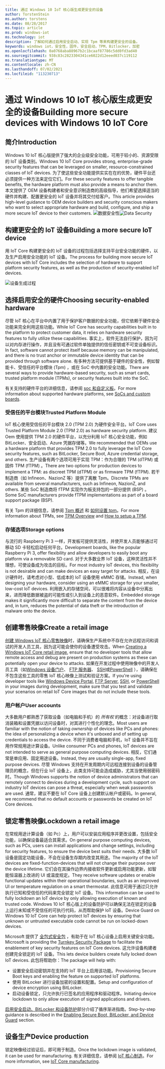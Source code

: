 ```yaml
---
title: 通过 Windows 10 IoT 核心版生成更安全的设备
author: TorstenStein
ms.author: torstens
ms.date: 08/28/2017
ms.topic: article
ms.prod: windows-iot
ms.technology: iot
description: 了解如何通过启用安全启动、实现 Tpm 等来构建更安全的设备。
keywords: windows iot，安全性，固件，安全启动，TPM，Bitlocker，加密
ms.openlocfilehash: 0a0768aba88967b2c1bcaaf87786c5dd0fd3ad40
ms.sourcegitcommit: 938c83c2823304341ce6022d12eeed037c119112
ms.translationtype: MT
ms.contentlocale: zh-CN
ms.lasthandoff: 07/02/2021
ms.locfileid: "113230713"
---
```

# <a name="building-more-secure-devices-with-windows-10-iot-core"></a><span data-ttu-id="e81ff-104">通过 Windows 10 IoT 核心版生成更安全的设备</span><span class="sxs-lookup"><span data-stu-id="e81ff-104">Building more secure devices with Windows 10 IoT Core</span></span>

## <a name="introduction"></a><span data-ttu-id="e81ff-105">简介</span><span class="sxs-lookup"><span data-stu-id="e81ff-105">Introduction</span></span>  

<span data-ttu-id="e81ff-106">Windows 10 IoT 核心版提供了强大的企业级安全功能，可用于较小的、资源受限的 IoT 设备类别。</span><span class="sxs-lookup"><span data-stu-id="e81ff-106">Windows 10 IoT Core provides strong, enterprise-grade security features that can be leveraged on smaller, resource-constrained classes of IoT devices.</span></span> <span data-ttu-id="e81ff-107">为了使这些安全功能提供实实在在的优势，硬件平台还必须提供一种方法来定位它们。</span><span class="sxs-lookup"><span data-stu-id="e81ff-107">For these security features to offer tangible benefits, the hardware platform must also provide a means to anchor them.</span></span> <span data-ttu-id="e81ff-108">本文提供了 OEM 设备构建者和安全意识制造商的高级指导，他们希望选择适当的硬件并构建、配置更安全的 IoT 设备并将其交付给客户。</span><span class="sxs-lookup"><span data-stu-id="e81ff-108">This article provides high-level guidance to OEM device builders and security conscious makers who want to select appropriate hardware and build, configure, and ship a more secure IoT device to their customers.</span></span>
<span data-ttu-id="e81ff-109">![数据安全性](../media/SecurityFlowAndCertificates/DataRestExecutionMotion.png)</span><span class="sxs-lookup"><span data-stu-id="e81ff-109">![Data Security](../media/SecurityFlowAndCertificates/DataRestExecutionMotion.png)</span></span>

## <a name="building-a-more-secure-iot-device"></a><span data-ttu-id="e81ff-110">构建更安全的 IoT 设备</span><span class="sxs-lookup"><span data-stu-id="e81ff-110">Building a more secure IoT device</span></span>  
<span data-ttu-id="e81ff-111">用 IoT Core 构建更安全的 IoT 设备的过程包括选择支持平台安全功能的硬件，以及生产启用安全功能的 IoT 设备。</span><span class="sxs-lookup"><span data-stu-id="e81ff-111">The process for building more secure IoT devices with IoT Core includes the selection of hardware to support platform security features, as well as the production of security-enabled IoT devices.</span></span>

![设备生成过程](../media/SecurityFlowAndCertificates/DeviceBuildProcess.png)


## <a name="choosing-security-enabled-hardware"></a><span data-ttu-id="e81ff-113">选择启用安全的硬件</span><span class="sxs-lookup"><span data-stu-id="e81ff-113">Choosing security-enabled hardware</span></span>
<span data-ttu-id="e81ff-114">尽管 IoT 核心在平台中内置了用于保护客户数据的安全功能，但它依赖于硬件安全功能来完全利用这些功能。</span><span class="sxs-lookup"><span data-stu-id="e81ff-114">While IoT Core has security capabilities built in to the platform to protect customer data, it relies on hardware security features to fully utilize these capabilities.</span></span> <span data-ttu-id="e81ff-115">事实上，软件无法自行保护，因为可以对内存进行操作，并且没有可通过软件单独提供的信任密钥或不可变设备标识。</span><span class="sxs-lookup"><span data-stu-id="e81ff-115">In fact, software cannot protect itself because memory can be manipulated, and there is no trust anchor or immutable device identity that can be provided through software alone.</span></span> <span data-ttu-id="e81ff-116">有多种方法可提供基于硬件的安全性，例如智能卡、受信任的平台模块 (Tpm) ，或在 SoC 中内置的安全功能。</span><span class="sxs-lookup"><span data-stu-id="e81ff-116">There are several ways to provide hardware-based security, such as smart cards, trusted platform module (TPMs), or security features built into the SoC.</span></span> 

<span data-ttu-id="e81ff-117">有关支持的硬件平台的详细信息，请参阅 [soc 和自定义板](https://docs.microsoft.com/windows/iot-core/learn-about-hardware/socsandcustomboards)。</span><span class="sxs-lookup"><span data-stu-id="e81ff-117">For more information about supported hardware platforms, see [SoCs and custom boards](https://docs.microsoft.com/windows/iot-core/learn-about-hardware/socsandcustomboards).</span></span> 

### <a name="trusted-platform-module"></a><span data-ttu-id="e81ff-118">受信任的平台模块</span><span class="sxs-lookup"><span data-stu-id="e81ff-118">Trusted Platform Module</span></span>
<span data-ttu-id="e81ff-119">IoT 核心使用受信任的平台模块 2.0 (TPM 2.0) 为硬件安全平台。</span><span class="sxs-lookup"><span data-stu-id="e81ff-119">IoT Core uses Trusted Platform Module 2.0 (TPM 2.0) as hardware security platform.</span></span> <span data-ttu-id="e81ff-120">建议 Oem 使用提供 TPM 2.0 的硬件平台，以充分利用 IoT 核心安全功能，例如 BitLocker、安全启动、Azure 凭据存储等。</span><span class="sxs-lookup"><span data-stu-id="e81ff-120">We recommended that OEMs use a hardware platform that provides TPM 2.0 to fully leverage the IoT Core security features, such as BitLocker, Secure Boot, Azure credential storage, and others.</span></span> <span data-ttu-id="e81ff-121">生产设备有两个选项可用于实现 TPM：作为合理的 TPM (dTPM) 或固件 TPM (fTPM) 。</span><span class="sxs-lookup"><span data-stu-id="e81ff-121">There are two options for production devices to implement a TPM: as discreet TPM (dTPM) or as firmware TPM (fTPM).</span></span> <span data-ttu-id="e81ff-122">若干制造商（如 Infineon、NazionZ 等）提供了离散 Tpm。</span><span class="sxs-lookup"><span data-stu-id="e81ff-122">Discrete TPMs are available from several manufacturers, such as Infineon, NazionZ, and others.</span></span> <span data-ttu-id="e81ff-123">某些 SoC 制造商将 fTPM 实现作为板支持包的一部分提供 (BSP) 。</span><span class="sxs-lookup"><span data-stu-id="e81ff-123">Some SoC manufacturers provide fTPM implementations as part of a board support package (BSP).</span></span> 

<span data-ttu-id="e81ff-124">有关 Tpm 的详细信息，请参阅 [Tpm 概述](https://docs.microsoft.com/windows/iot-core/secure-your-device/tpm) 和 [如何设置 tpm](https://docs.microsoft.com/windows/iot-core/secure-your-device/setuptpm)。</span><span class="sxs-lookup"><span data-stu-id="e81ff-124">For more information about TPMs, see [TPM Overview](https://docs.microsoft.com/windows/iot-core/secure-your-device/tpm) and [How to setup a TPM](https://docs.microsoft.com/windows/iot-core/secure-your-device/setuptpm).</span></span>

### <a name="storage-options"></a><span data-ttu-id="e81ff-125">存储选项</span><span class="sxs-lookup"><span data-stu-id="e81ff-125">Storage options</span></span>
<span data-ttu-id="e81ff-126">与流行的 Raspberry Pi 3 一样，开发板可提供灵活性，并使开发人员能够通过可移动 SD 卡轻松启动任何平台。</span><span class="sxs-lookup"><span data-stu-id="e81ff-126">Development boards, like the popular Raspberry Pi 3, offer flexibility and allow developers to easily boot any platform via a removable SD card.</span></span> <span data-ttu-id="e81ff-127">对于大多数业界 IoT 设备，这种灵活性并不理想，可使设备成为攻击的目标。</span><span class="sxs-lookup"><span data-stu-id="e81ff-127">For most industry IoT devices, this flexibility is not desirable and can make devices an easy target for attacks.</span></span> <span data-ttu-id="e81ff-128">相反，在设计硬件时，请考虑对小型、低成本的 IoT 设备使用 eMMC 存储。</span><span class="sxs-lookup"><span data-stu-id="e81ff-128">Instead, when designing your hardware, consider using an eMMC storage for your smaller, low-cost IoT devices.</span></span> <span data-ttu-id="e81ff-129">利用嵌入的存储空间，可以很难将内容从设备中分离出来，进而降低数据被盗的可能性或引入到设备上的恶意软件。</span><span class="sxs-lookup"><span data-stu-id="e81ff-129">Embedded storage makes it significantly more difficult to separate the content from the device and, in turn, reduces the potential of data theft or the introduction of malware onto the device.</span></span>

## <a name="create-a-retail-image"></a><span data-ttu-id="e81ff-130">创建零售映像</span><span class="sxs-lookup"><span data-stu-id="e81ff-130">Create a retail image</span></span> 
<span data-ttu-id="e81ff-131">[创建 Windows IoT 核心零售映像](https://docs.microsoft.com/windows-hardware/manufacture/iot/iot-core-manufacturing-guide)时，请确保生产系统中不存在允许远程访问和调试的开发人员工具，因为这可能会使你的设备遭受攻击。</span><span class="sxs-lookup"><span data-stu-id="e81ff-131">When [Creating a Windows IoT Core retail image](https://docs.microsoft.com/windows-hardware/manufacture/iot/iot-core-manufacturing-guide), ensure that no developer tools that allow remote access and debug are present on production systems as these can potentially open your device to attacks.</span></span> <span data-ttu-id="e81ff-132">如果在开发过程中使用映像中的开发人员工具（如[Windows 设备门户](https://docs.microsoft.com/windows/iot-core/manage-your-device/remotedisplay)、 [FTP 服务器](https://docs.microsoft.com/windows/iot-core/connect-your-device/ftp)、 [SSH](https://docs.microsoft.com/windows/iot-core/connect-your-device/ssh)或[PowerShell](https://docs.microsoft.com/windows/iot-core/connect-your-device/powershell) ），请确保在不包含这些工具的零售 IoT 核心映像上测试和验证方案。</span><span class="sxs-lookup"><span data-stu-id="e81ff-132">If you're using developer tools like [Windows Device Portal](https://docs.microsoft.com/windows/iot-core/manage-your-device/remotedisplay), [FTP Server](https://docs.microsoft.com/windows/iot-core/connect-your-device/ftp), [SSH](https://docs.microsoft.com/windows/iot-core/connect-your-device/ssh), or [PowerShell](https://docs.microsoft.com/windows/iot-core/connect-your-device/powershell) in your images during development, make sure that you test and validate your scenarios on retail IoT Core images that do not include these tools.</span></span>

### <a name="user-accounts"></a><span data-ttu-id="e81ff-133">用户帐户</span><span class="sxs-lookup"><span data-stu-id="e81ff-133">User accounts</span></span>
<span data-ttu-id="e81ff-134">大多数用户都熟悉了获取设备（如电脑和手机）的 *所有权* 的概念：对设备进行取消装箱和设置凭据以访问设备时，对其进行个性化的理念。</span><span class="sxs-lookup"><span data-stu-id="e81ff-134">Most users are familiar with the notion of taking *ownership* of devices like PCs and phones: the idea of personalizing a device when it's unboxed and of setting up credentials to access the device.</span></span> <span data-ttu-id="e81ff-135">不同于消费者电脑和手机，IoT 设备并不旨在用作常规用途计算设备。</span><span class="sxs-lookup"><span data-stu-id="e81ff-135">Unlike consumer PCs and phones, IoT devices are not intended to serve as general purpose computing devices.</span></span> <span data-ttu-id="e81ff-136">相反，它们通常是单应用、固定用途设备。</span><span class="sxs-lookup"><span data-stu-id="e81ff-136">Instead, they are usually single-app, fixed purpose devices.</span></span> <span data-ttu-id="e81ff-137">尽管 Windows 支持在开发周期内可远程连接到设备的设备管理员的概念，但在行业 IoT 设备上，此类支持可能会造成威胁，尤其当使用弱密码时。</span><span class="sxs-lookup"><span data-stu-id="e81ff-137">Though Windows supports the notion of device administrators that can remotely connect to devices during a development cycle, such support on industry IoT devices can pose a threat, especially when weak passwords are used.</span></span> <span data-ttu-id="e81ff-138">通常，建议不要在 IoT Core 设备上创建默认帐户或密码。</span><span class="sxs-lookup"><span data-stu-id="e81ff-138">In general, we recommend that no default accounts or passwords be created on IoT Core devices.</span></span>

## <a name="lockdown-a-retail-image"></a><span data-ttu-id="e81ff-139">锁定零售映像</span><span class="sxs-lookup"><span data-stu-id="e81ff-139">Lockdown a retail image</span></span>
<span data-ttu-id="e81ff-140">在常规用途计算设备（如 Pc）上，用户可以安装应用程序并更改设置，包括安全功能，以确保设备最适合其需求。</span><span class="sxs-lookup"><span data-stu-id="e81ff-140">On general purpose computing devices, such as PCs, users can install applications and change settings, including for security features, to ensure the device best suits their needs.</span></span> <span data-ttu-id="e81ff-141">大多数 IoT 设备是固定功能设备，不会在设备生存期内改变其用途。</span><span class="sxs-lookup"><span data-stu-id="e81ff-141">The majority of the IoT devices are fixed-function-devices that will not change their purpose over the device lifetime.</span></span> <span data-ttu-id="e81ff-142">它们会在其操作边界内接收软件更新或启用功能更新，如智能恒温器上改进的 UI 或温度规定。</span><span class="sxs-lookup"><span data-stu-id="e81ff-142">They receive software updates or enable functional updates within their operational boundaries, such as an improved UI or temperature regulation on a smart thermostat.</span></span> <span data-ttu-id="e81ff-143">此信息可用于通过只允许执行已知和受信任的代码来完全锁定 IoT 设备。</span><span class="sxs-lookup"><span data-stu-id="e81ff-143">This information can be used to fully lockdown an IoT device by only allowing execution of known and trusted code.</span></span> <span data-ttu-id="e81ff-144">Windows 10 IoT 核心版上的设备防护可以确保无法在锁定的设备上运行未知或不受信任的可执行代码，从而帮助保护 IoT 设备。</span><span class="sxs-lookup"><span data-stu-id="e81ff-144">Device Guard on Windows 10 IoT Core can help protect IoT devices by ensuring that unknown or untrusted executable code cannot be run on locked-down devices.</span></span>

<span data-ttu-id="e81ff-145">Microsoft 提供了 [全包式安全包](https://github.com/ms-iot/security/tree/master/TurnkeySecurity) ，有助于在 IoT 核心设备上启用关键安全功能。</span><span class="sxs-lookup"><span data-stu-id="e81ff-145">Microsoft is providing the [Turnkey Security Package](https://github.com/ms-iot/security/tree/master/TurnkeySecurity) to facilitate the enablement of key security features on IoT Core devices.</span></span> <span data-ttu-id="e81ff-146">这允许设备构建者创建完全锁定的 IoT 设备。</span><span class="sxs-lookup"><span data-stu-id="e81ff-146">This lets device builders create fully locked down IoT devices.</span></span> <span data-ttu-id="e81ff-147">此包将帮助你：</span><span class="sxs-lookup"><span data-stu-id="e81ff-147">The package will help with:</span></span>

* <span data-ttu-id="e81ff-148">设置安全启动密钥并在支持的 IoT 平台上启用该功能。</span><span class="sxs-lookup"><span data-stu-id="e81ff-148">Provisioning Secure Boot keys and enabling the feature on supported IoT platforms.</span></span>
* <span data-ttu-id="e81ff-149">使用 BitLocker 进行设备加密的设置和配置。</span><span class="sxs-lookup"><span data-stu-id="e81ff-149">Setup and configuration of device encryption using BitLocker.</span></span> 
* <span data-ttu-id="e81ff-150">启动设备锁定，只允许执行已签名的应用程序和驱动程序。</span><span class="sxs-lookup"><span data-stu-id="e81ff-150">Initiating device lockdown to only allow execution of signed applications and drivers.</span></span>

<span data-ttu-id="e81ff-151">[启用安全启动、BitLocker 和设备防护](https://docs.microsoft.com/windows/iot-core/secure-your-device/securebootandbitlocker)部分介绍了循序渐进指南。</span><span class="sxs-lookup"><span data-stu-id="e81ff-151">Step-by-step guidance is described in the [Enabling Secure Boot, BitLocker, and Device Guard](https://docs.microsoft.com/windows/iot-core/secure-your-device/securebootandbitlocker) section.</span></span>

## <a name="device-production"></a><span data-ttu-id="e81ff-152">设备生产</span><span class="sxs-lookup"><span data-stu-id="e81ff-152">Device production</span></span>
<span data-ttu-id="e81ff-153">锁定映像经过验证后，即可用于制造。</span><span class="sxs-lookup"><span data-stu-id="e81ff-153">Once the lockdown image is validated, it can be used for manufacturing.</span></span> <span data-ttu-id="e81ff-154">有关详细信息，请参阅 [IoT 核心制造](https://docs.microsoft.com/windows-hardware/manufacture/iot/)。</span><span class="sxs-lookup"><span data-stu-id="e81ff-154">For more information, see [IoT Core manufacturing](https://docs.microsoft.com/windows-hardware/manufacture/iot/).</span></span>
